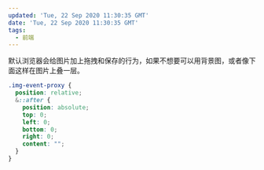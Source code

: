 ```yaml
---
updated: 'Tue, 22 Sep 2020 11:30:35 GMT'
date: 'Tue, 22 Sep 2020 11:30:35 GMT'
tags:
  - 前端
---
```


默认浏览器会给图片加上拖拽和保存的行为，如果不想要可以用背景图，或者像下面这样在图片上叠一层。

```css
.img-event-proxy {
  position: relative;
  &::after {
    position: absolute;
    top: 0;
    left: 0;
    bottom: 0;
    right: 0;
    content: "";
  }
}
```
